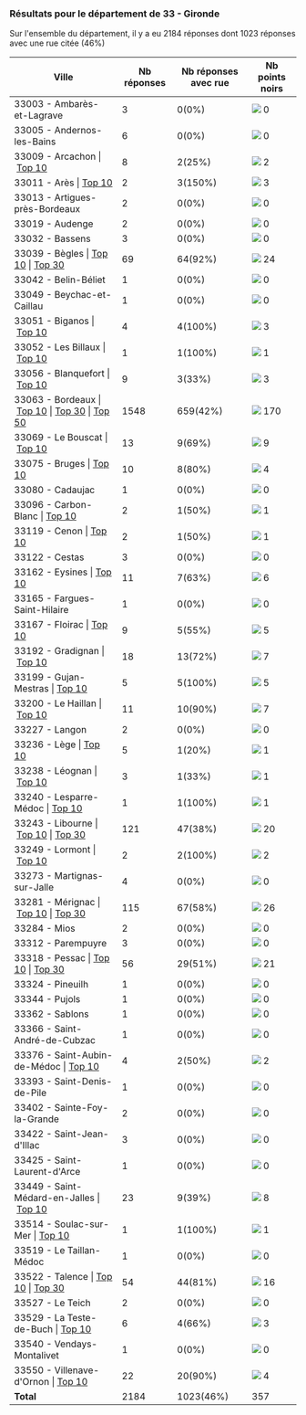 ### Résultats pour le département de 33 - Gironde

Sur l'ensemble du département, il y a eu 2184 réponses dont 1023 réponses avec une rue citée (46%)

| Ville | Nb réponses | Nb réponses avec rue | Nb points noirs |
|-------------|-------------|----------------------|-----------------|
|33003 - Ambarès-et-Lagrave|3|0(0%)|<img src="../../img/bar_0.gif" />&nbsp;0|
|33005 - Andernos-les-Bains|6|0(0%)|<img src="../../img/bar_0.gif" />&nbsp;0|
|33009 - Arcachon&nbsp;&#124;&nbsp;<a href='33009 - Arcachon_top2.md'>Top 10</a>|8|2(25%)|<img src="../../img/bar_0.gif" />&nbsp;2|
|33011 - Arès&nbsp;&#124;&nbsp;<a href='33011 - Arès_top3.md'>Top 10</a>|2|3(150%)|<img src="../../img/bar_0.gif" />&nbsp;3|
|33013 - Artigues-près-Bordeaux|2|0(0%)|<img src="../../img/bar_0.gif" />&nbsp;0|
|33019 - Audenge|2|0(0%)|<img src="../../img/bar_0.gif" />&nbsp;0|
|33032 - Bassens|3|0(0%)|<img src="../../img/bar_0.gif" />&nbsp;0|
|33039 - Bègles&nbsp;&#124;&nbsp;<a href='33039 - Bègles_top10.md'>Top 10</a>&nbsp;&#124;&nbsp;<a href='33039 - Bègles_top24.md'>Top 30</a>|69|64(92%)|<img src="../../img/bar_6.gif" />&nbsp;24|
|33042 - Belin-Béliet|1|0(0%)|<img src="../../img/bar_0.gif" />&nbsp;0|
|33049 - Beychac-et-Caillau|1|0(0%)|<img src="../../img/bar_0.gif" />&nbsp;0|
|33051 - Biganos&nbsp;&#124;&nbsp;<a href='33051 - Biganos_top3.md'>Top 10</a>|4|4(100%)|<img src="../../img/bar_0.gif" />&nbsp;3|
|33052 - Les Billaux&nbsp;&#124;&nbsp;<a href='33052 - Les Billaux_top1.md'>Top 10</a>|1|1(100%)|<img src="../../img/bar_0.gif" />&nbsp;1|
|33056 - Blanquefort&nbsp;&#124;&nbsp;<a href='33056 - Blanquefort_top3.md'>Top 10</a>|9|3(33%)|<img src="../../img/bar_0.gif" />&nbsp;3|
|33063 - Bordeaux&nbsp;&#124;&nbsp;<a href='33063 - Bordeaux_top10.md'>Top 10</a>&nbsp;&#124;&nbsp;<a href='33063 - Bordeaux_top30.md'>Top 30</a>&nbsp;&#124;&nbsp;<a href='33063 - Bordeaux_top50.md'>Top 50</a>|1548|659(42%)|<img src="../../img/bar_47.gif" />&nbsp;170|
|33069 - Le Bouscat&nbsp;&#124;&nbsp;<a href='33069 - Le Bouscat_top9.md'>Top 10</a>|13|9(69%)|<img src="../../img/bar_2.gif" />&nbsp;9|
|33075 - Bruges&nbsp;&#124;&nbsp;<a href='33075 - Bruges_top4.md'>Top 10</a>|10|8(80%)|<img src="../../img/bar_1.gif" />&nbsp;4|
|33080 - Cadaujac|1|0(0%)|<img src="../../img/bar_0.gif" />&nbsp;0|
|33096 - Carbon-Blanc&nbsp;&#124;&nbsp;<a href='33096 - Carbon-Blanc_top1.md'>Top 10</a>|2|1(50%)|<img src="../../img/bar_0.gif" />&nbsp;1|
|33119 - Cenon&nbsp;&#124;&nbsp;<a href='33119 - Cenon_top1.md'>Top 10</a>|2|1(50%)|<img src="../../img/bar_0.gif" />&nbsp;1|
|33122 - Cestas|3|0(0%)|<img src="../../img/bar_0.gif" />&nbsp;0|
|33162 - Eysines&nbsp;&#124;&nbsp;<a href='33162 - Eysines_top6.md'>Top 10</a>|11|7(63%)|<img src="../../img/bar_1.gif" />&nbsp;6|
|33165 - Fargues-Saint-Hilaire|1|0(0%)|<img src="../../img/bar_0.gif" />&nbsp;0|
|33167 - Floirac&nbsp;&#124;&nbsp;<a href='33167 - Floirac_top5.md'>Top 10</a>|9|5(55%)|<img src="../../img/bar_1.gif" />&nbsp;5|
|33192 - Gradignan&nbsp;&#124;&nbsp;<a href='33192 - Gradignan_top7.md'>Top 10</a>|18|13(72%)|<img src="../../img/bar_1.gif" />&nbsp;7|
|33199 - Gujan-Mestras&nbsp;&#124;&nbsp;<a href='33199 - Gujan-Mestras_top5.md'>Top 10</a>|5|5(100%)|<img src="../../img/bar_1.gif" />&nbsp;5|
|33200 - Le Haillan&nbsp;&#124;&nbsp;<a href='33200 - Le Haillan_top7.md'>Top 10</a>|11|10(90%)|<img src="../../img/bar_1.gif" />&nbsp;7|
|33227 - Langon|2|0(0%)|<img src="../../img/bar_0.gif" />&nbsp;0|
|33236 - Lège&nbsp;&#124;&nbsp;<a href='33236 - Lège_top1.md'>Top 10</a>|5|1(20%)|<img src="../../img/bar_0.gif" />&nbsp;1|
|33238 - Léognan&nbsp;&#124;&nbsp;<a href='33238 - Léognan_top1.md'>Top 10</a>|3|1(33%)|<img src="../../img/bar_0.gif" />&nbsp;1|
|33240 - Lesparre-Médoc&nbsp;&#124;&nbsp;<a href='33240 - Lesparre-Médoc_top1.md'>Top 10</a>|1|1(100%)|<img src="../../img/bar_0.gif" />&nbsp;1|
|33243 - Libourne&nbsp;&#124;&nbsp;<a href='33243 - Libourne_top10.md'>Top 10</a>&nbsp;&#124;&nbsp;<a href='33243 - Libourne_top20.md'>Top 30</a>|121|47(38%)|<img src="../../img/bar_5.gif" />&nbsp;20|
|33249 - Lormont&nbsp;&#124;&nbsp;<a href='33249 - Lormont_top2.md'>Top 10</a>|2|2(100%)|<img src="../../img/bar_0.gif" />&nbsp;2|
|33273 - Martignas-sur-Jalle|4|0(0%)|<img src="../../img/bar_0.gif" />&nbsp;0|
|33281 - Mérignac&nbsp;&#124;&nbsp;<a href='33281 - Mérignac_top10.md'>Top 10</a>&nbsp;&#124;&nbsp;<a href='33281 - Mérignac_top26.md'>Top 30</a>|115|67(58%)|<img src="../../img/bar_7.gif" />&nbsp;26|
|33284 - Mios|2|0(0%)|<img src="../../img/bar_0.gif" />&nbsp;0|
|33312 - Parempuyre|3|0(0%)|<img src="../../img/bar_0.gif" />&nbsp;0|
|33318 - Pessac&nbsp;&#124;&nbsp;<a href='33318 - Pessac_top10.md'>Top 10</a>&nbsp;&#124;&nbsp;<a href='33318 - Pessac_top21.md'>Top 30</a>|56|29(51%)|<img src="../../img/bar_5.gif" />&nbsp;21|
|33324 - Pineuilh|1|0(0%)|<img src="../../img/bar_0.gif" />&nbsp;0|
|33344 - Pujols|1|0(0%)|<img src="../../img/bar_0.gif" />&nbsp;0|
|33362 - Sablons|1|0(0%)|<img src="../../img/bar_0.gif" />&nbsp;0|
|33366 - Saint-André-de-Cubzac|1|0(0%)|<img src="../../img/bar_0.gif" />&nbsp;0|
|33376 - Saint-Aubin-de-Médoc&nbsp;&#124;&nbsp;<a href='33376 - Saint-Aubin-de-Médoc_top2.md'>Top 10</a>|4|2(50%)|<img src="../../img/bar_0.gif" />&nbsp;2|
|33393 - Saint-Denis-de-Pile|1|0(0%)|<img src="../../img/bar_0.gif" />&nbsp;0|
|33402 - Sainte-Foy-la-Grande|2|0(0%)|<img src="../../img/bar_0.gif" />&nbsp;0|
|33422 - Saint-Jean-d'Illac|3|0(0%)|<img src="../../img/bar_0.gif" />&nbsp;0|
|33425 - Saint-Laurent-d'Arce|1|0(0%)|<img src="../../img/bar_0.gif" />&nbsp;0|
|33449 - Saint-Médard-en-Jalles&nbsp;&#124;&nbsp;<a href='33449 - Saint-Médard-en-Jalles_top8.md'>Top 10</a>|23|9(39%)|<img src="../../img/bar_2.gif" />&nbsp;8|
|33514 - Soulac-sur-Mer&nbsp;&#124;&nbsp;<a href='33514 - Soulac-sur-Mer_top1.md'>Top 10</a>|1|1(100%)|<img src="../../img/bar_0.gif" />&nbsp;1|
|33519 - Le Taillan-Médoc|1|0(0%)|<img src="../../img/bar_0.gif" />&nbsp;0|
|33522 - Talence&nbsp;&#124;&nbsp;<a href='33522 - Talence_top10.md'>Top 10</a>&nbsp;&#124;&nbsp;<a href='33522 - Talence_top16.md'>Top 30</a>|54|44(81%)|<img src="../../img/bar_4.gif" />&nbsp;16|
|33527 - Le Teich|2|0(0%)|<img src="../../img/bar_0.gif" />&nbsp;0|
|33529 - La Teste-de-Buch&nbsp;&#124;&nbsp;<a href='33529 - La Teste-de-Buch_top3.md'>Top 10</a>|6|4(66%)|<img src="../../img/bar_0.gif" />&nbsp;3|
|33540 - Vendays-Montalivet|1|0(0%)|<img src="../../img/bar_0.gif" />&nbsp;0|
|33550 - Villenave-d'Ornon&nbsp;&#124;&nbsp;<a href='33550 - Villenave-d_Ornon_top4.md'>Top 10</a>|22|20(90%)|<img src="../../img/bar_1.gif" />&nbsp;4|
| **Total** |2184|1023(46%)|357|
